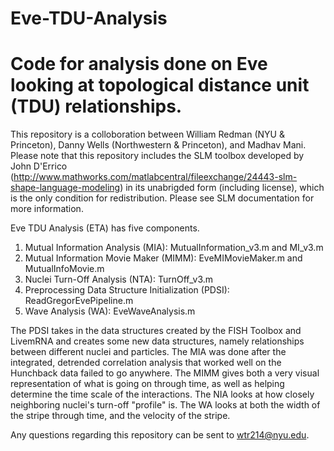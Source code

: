 # Eve-TDU-Analysis
# Code for analysis done on Eve looking at topological distance unit (TDU) relationships. 

This repository is a colloboration between William Redman (NYU & Princeton), Danny Wells (Northwestern & Princeton), and Madhav Mani.
Please note that this repository includes the SLM toolbox developed by John D'Errico (http://www.mathworks.com/matlabcentral/fileexchange/24443-slm-shape-language-modeling)
in its unabrigded form (including license), which is the only condition for redistribution. Please see SLM documentation for more information.

Eve TDU Analysis (ETA) has five components. 
1) Mutual Information Analysis (MIA): MutualInformation_v3.m and MI_v3.m
2) Mutual Information Movie Maker (MIMM): EveMIMovieMaker.m and MutualInfoMovie.m
3) Nuclei Turn-Off Analysis (NTA): TurnOff_v3.m
4) Preprocessing Data Structure Initialization (PDSI): ReadGregorEvePipeline.m
5) Wave Analysis (WA): EveWaveAnalysis.m

The PDSI takes in the data structures created by the FISH Toolbox and LivemRNA and creates some new data structures, namely relationships between different nuclei and particles.
The MIA was done after the integrated, detrended correlation analysis that worked well on the Hunchback data failed to go anywhere.
The MIMM gives both a very visual representation of what is going on through time, as well as helping determine the time scale of the interactions.
The NIA looks at how closely neighboring nuclei's turn-off "profile" is.
The WA looks at both the width of the stripe through time, and the velocity of the stripe. 

Any questions regarding this repository can be sent to wtr214@nyu.edu. 


